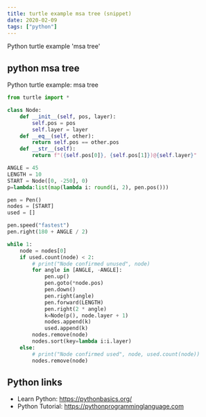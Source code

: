 ```yaml
---
title: turtle example msa tree (snippet)
date: 2020-02-09
tags: ["python"]
---
```

Python turtle example 'msa tree'


## python msa tree

Python turtle example: msa tree

```python
from turtle import *

class Node:
    def __init__(self, pos, layer):
        self.pos = pos
        self.layer = layer
    def __eq__(self, other):
        return self.pos == other.pos
    def __str__(self):
        return f"({self.pos[0]}, {self.pos[1]})@{self.layer}"

ANGLE = 45
LENGTH = 10
START = Node([0, -250], 0)
p=lambda:list(map(lambda i: round(i, 2), pen.pos()))

pen = Pen()
nodes = [START]
used = []

pen.speed("fastest")
pen.right(180 + ANGLE / 2)

while 1:
    node = nodes[0]
    if used.count(node) < 2:
        # print("Node confirmed unused", node)
        for angle in [ANGLE, -ANGLE]:
            pen.up()
            pen.goto(*node.pos)
            pen.down()
            pen.right(angle)
            pen.forward(LENGTH)
            pen.right(2 * angle)
            k=Node(p(), node.layer + 1)
            nodes.append(k)
            used.append(k)
        nodes.remove(node)
        nodes.sort(key=lambda i:i.layer)
    else:
        # print("Node confirmed used", node, used.count(node))
        nodes.remove(node)


```

## Python links

- Learn Python: https://pythonbasics.org/
- Python Tutorial: https://pythonprogramminglanguage.com
